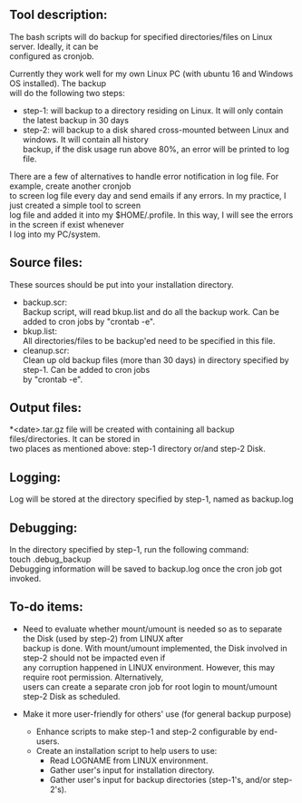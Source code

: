 Tool description:   
-----------------   
The bash scripts will do backup for specified directories/files on Linux server. Ideally, it can be   
configured as cronjob.   
  
Currently they work well for my own Linux PC (with ubuntu 16 and Windows OS installed). The backup   
will do the following two steps:  
- step-1: will backup to a directory residing on Linux. It will only contain the latest backup in 30 days  
- step-2: will backup to a disk shared cross-mounted between Linux and windows. It will contain all history  
 backup, if the disk usage run above 80%, an error will be printed to log file.

There are a few of alternatives to handle error notification in log file. For example, create another cronjob    
to screen log file every day and send emails if any errors. In my practice, I just created a simple tool to screen   
log file and added it into my $HOME/.profile. In this way, I will see the errors in the screen if exist whenever       
I log into my PC/system.    

Source files:  
-------------   
These sources should be put into your installation directory.   
- backup.scr:    
Backup script, will read bkup.list and do all the backup work. Can be added to cron jobs by "crontab -e".    
- bkup.list:  
All directories/files to be backup'ed need to be specified in this file.  
- cleanup.scr:      
Clean up old backup files (more than 30 days) in directory specified by step-1. Can be added to cron jobs  
 by "crontab -e".   
          
Output files:  
-------------  
*\<date\>.tar.gz file will be created with containing all backup files/directories. It can be stored in  
two places as mentioned above: step-1 directory or/and step-2 Disk.   

Logging:     
--------   
Log will be stored at the directory specified by step-1, named as backup.log   

Debugging:   
----------   
In the directory specified by step-1, run the following command:   
touch .debug_backup    
Debugging information will be saved to backup.log once the cron job got invoked.   

To-do items:  
------------   
- Need to evaluate whether mount/umount is needed so as to separate the Disk (used by step-2) from LINUX after  
 backup is done. With mount/umount implemented, the Disk involved in step-2 should not be impacted even if   
 any corruption happened in LINUX environment. However, this may require root permission. Alternatively,   
users can create a separate cron job for root login to mount/umount step-2 Disk as scheduled.  
  
- Make it more user-friendly for others' use (for general backup purpose)   
	- Enhance scripts to make step-1 and step-2 configurable by end-users.
	- Create an installation script to help users to use:   
		- Read LOGNAME from LINUX environment.   
		- Gather user's input for installation directory.  
		- Gather user's input for backup directories (step-1's, and/or step-2's).   


